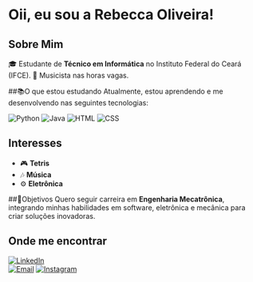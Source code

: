 # Oii, eu sou a Rebecca Oliveira!

## Sobre Mim
🎓 Estudante de **Técnico em Informática** no Instituto Federal do Ceará (IFCE). 
🎸 Musicista nas horas vagas.
 
##📚O que estou estudando
Atualmente, estou aprendendo e me desenvolvendo nas seguintes tecnologias:

![Python](https://img.shields.io/badge/Python-3776AB?style=for-the-badge&logo=python&logoColor=white)
![Java](https://img.shields.io/badge/Java-007396?style=for-the-badge&logo=java&logoColor=white)
![HTML](https://img.shields.io/badge/HTML5-E34F26?style=for-the-badge&logo=html5&logoColor=white)
![CSS](https://img.shields.io/badge/CSS3-1572B6?style=for-the-badge&logo=css3&logoColor=white)

## Interesses
- 🎮 **Tetris** 
- 🎶 **Música**
- ⚙️ **Eletrônica**

##💼Objetivos
Quero seguir carreira em **Engenharia Mecatrônica**, integrando minhas habilidades em software, eletrônica e mecânica para criar soluções inovadoras.

## Onde me encontrar
[![LinkedIn](https://img.shields.io/badge/LinkedIn-0A66C2?style=for-the-badge&logo=linkedin&logoColor=white)](https://www.linkedin.com/in/rebecca-oliveira-9b7b63232/)  
[![Email](https://img.shields.io/badge/Email-D14836?style=for-the-badge&logo=gmail&logoColor=white)](rebeccafeitosa.oc@gmail.com)
[![Instagram](https://img.shields.io/badge/Instagram-E4405F?style=for-the-badge&logo=instagram&logoColor=white)](https://www.instagram.com/rebeccaoli._/?next=%2F)

